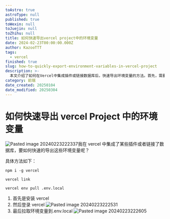 ```yaml
---
toAstro: true
astroType: null
published: true
toWexin: null
toJuejin: null
toZhihu: null
title: 如何快速导出vercel project中的环境变量
date: 2024-02-23T00:00:00.000Z
author: KazooTTT
tags:
  - vercel
finished: true
slug: how-to-quickly-export-environment-variables-in-vercel-project
description: >-
  本文介绍了如何在Vercel中集成插件或链接数据库后，快速导出环境变量的方法。首先，需要全局安装Vercel，然后通过命令链接Vercel账户，并拉取环境变量到本地的.env.local文件中。这一过程简化了环境变量的管理，提高了开发效率。
category: 前端
date_created: 20250104
date_modified: 20250304
---
```


# 如何快速导出 vercel Project 中的环境变量

![Pasted image 20240223222337](<https://pictures.kazoottt.top/2024/02/20240223-45a401aedb0bd0b7e4a1bc708cc368a9.png>)我在 vercel 中集成了某些插件或者链接了数据库，要如何快速的导出这些环境变量呢？

具体方法如下：

``` shell
npm i -g vercel

vercel link

vercel env pull .env.local
```

1. 首先是安装 vercel
2. 然后登录 vercel ![Pasted image 20240223222531](<https://pictures.kazoottt.top/2024/02/20240223-d958cd13a2bb101e2c056074826d1f37.png>)
3. 最后拉取环境变量到.env.local
   ![Pasted image 20240223222605](<https://pictures.kazoottt.top/2024/02/20240223-da07828b4f8288c2015ae659271c8b06.png>)
